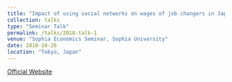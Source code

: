 ```yaml
---
title: "Impact of using social networks on wages of job changers in Japan"
collection: talks
type: "Seminar Talk"
permalink: /talks/2018-talk-1
venue: "Sophia Economics Seminar, Sophia University"
date: 2018-10-26
location: "Tokyo, Japan"
---
```


<span style="font-size: 14px;">
    <a href="https://dept.sophia.ac.jp/econ/eng/research/old/" target="_blank">Official Website</a>
</span>
